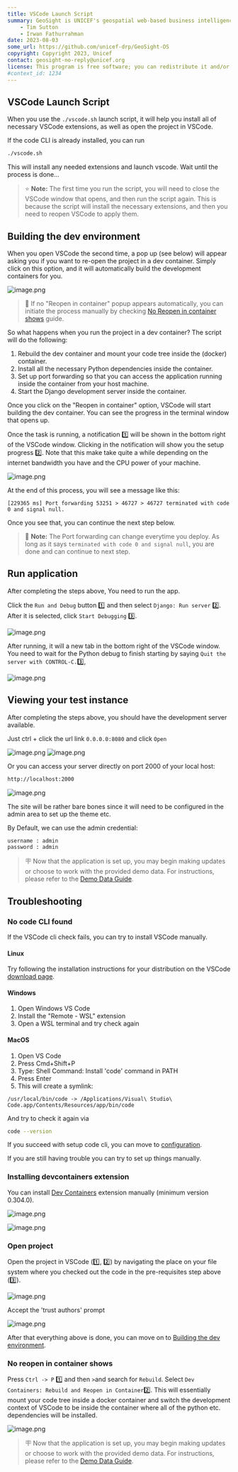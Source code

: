 ```yaml
---
title: VSCode Launch Script
summary: GeoSight is UNICEF's geospatial web-based business intelligence platform.
    - Tim Sutton
    - Irwan Fathurrahman
date: 2023-08-03
some_url: https://github.com/unicef-drp/GeoSight-OS
copyright: Copyright 2023, Unicef
contact: geosight-no-reply@unicef.org
license: This program is free software; you can redistribute it and/or modify it under the terms of the GNU Affero General Public License as published by the Free Software Foundation; either version 3 of the License, or (at your option) any later version.
#context_id: 1234
---
```


## VSCode Launch Script

When you use the ``./vscode.sh`` launch script, it will help you install all of necessary VSCode extensions, as well as open the project in VSCode.

If the code CLI is already installed, you can run

```bash
./vscode.sh
```

This will install any needed extensions and launch vscode. Wait until the process is done...

> ⭐️ **Note:** The first time you run the script, you will need to close the VSCode window that opens, and then run the script again. This is because the script will install the necessary extensions, and then you need to reopen VSCode to apply them.

## Building the dev environment

When you open VSCode the second time, a pop up (see below) will appear asking you if you want to re-open the project in a dev container. Simply click on this option, and it will automatically build the development containers for you.

![image.png](../img/building-16.png)

> 🚧 If no "Reopen in container" popup appears automatically, you can initiate the process manually by checking [No Reopen in container shows](#no-reopen-in-container-shows) guide.

So what happens when you run the project in a dev container? The script will do the following:

1. Rebuild the dev container and mount your code tree inside the (docker) container.
2. Install all the necessary Python dependencies inside the container.
3. Set up port forwarding so that you can access the application running inside the container from your host machine.
4. Start the Django development server inside the container.

Once you click on the "Reopen in container" option, VSCode will start building the dev container. You can see the progress in the terminal window that opens up.

Once the task is running, a notification 1️⃣ will be shown in the bottom right of the VSCode window. Clicking in the notification will show you the setup progress 2️⃣. Note that this make take quite a while depending on the internet bandwidth you have and the CPU power of your machine.

![image.png](../img/building-2.png)

At the end of this process, you will see a message like this:

```
[229365 ms] Port forwarding 53251 > 46727 > 46727 terminated with code 0 and signal null.
```

Once you see that, you can continue the next step below.

> 🚩 **Note:** The Port forwarding can change everytime you deploy. As long as it says `terminated with code 0 and signal null`, you are done and can continue to next step.

## Run application

After completing the steps above, You need to run the app.

Click the `Run and Debug` button 1️⃣ and then select `Django: Run server` 2️⃣. After it is selected, click `Start Debugging` 3️⃣.

![image.png](../img/building-6.jpg)

After running, it will a new tab in the bottom right of the VSCode window.
You need to wait for the Python debug to finish starting by saying `Quit the server with CONTROL-C.`3️⃣,

![image.png](../img/building-7.png)

## Viewing your test instance

After completing the steps above, you should have the development server available.

Just ctrl + click the url link `0.0.0.0:8080` and click `Open`

![image.png](../img/building-23.png)
![image.png](../img/building-24.png)

Or you can access your server directly on port 2000 of your local host:

```bash
http://localhost:2000
```

![image.png](../img/building-5.png)

The site will be rather bare bones since it will need to be configured in the admin area to set up the theme etc.

By Default, we can use the admin credential:

```bash
username : admin
password : admin
```

> 🪧 Now that the application is set up, you may begin making updates or choose to work with the provided demo data. For instructions, please refer to the [Demo Data Guide](../demo-data.md).

## Troubleshooting

### No code CLI found

If the VSCode cli check fails, you can try to install VSCode manually.

#### Linux

Try following the installation instructions for your distribution on the VSCode [download page](https://code.visualstudio.com/docs/setup/linux).

#### Windows

1. Open Windows VS Code
2. Install the "Remote - WSL" extension
3. Open a WSL terminal and try check again

#### MacOS

1. Open VS Code
2. Press Cmd+Shift+P
3. Type: Shell Command: Install 'code' command in PATH
4. Press Enter
5. This will create a symlink:

```
/usr/local/bin/code -> /Applications/Visual\ Studio\ Code.app/Contents/Resources/app/bin/code
```

And try to check it again via

```bash
code --version
```

If you succeed with setup code cli, you can move to [configuration](../configuration.md).

If you are still having trouble you can try to set up things manually.

### Installing devcontainers extension

You can install [Dev Containers](https://marketplace.visualstudio.com/items?itemName=ms-vscode-remote.remote-containers) extension manually (minimum version 0.304.0).

![image.png](../img/ide-dev-containers-1.png)  

![image.png](../img/ide-dev-containers-2.png)

### Open project

Open the project in VSCode (1️⃣, 2️⃣) by navigating the place on your file system where you checked out the code in the pre-requisites step above (3️⃣).

![image.png](./../img/ide-setup-1.png)

Accept the 'trust authors' prompt

![image.png](./../img/ide-setup-2.png)

After that everything above is done, you can move on to [Building the dev environment](#building-the-dev-environment).

### No reopen in container shows

Press `Ctrl -> P` 1️⃣ and then `>`and search for `Rebuild`. Select `Dev Containers: Rebuild and Reopen in Container`2️⃣. This will essentially mount your code tree inside a docker container and switch the development context of VSCode to be inside the container where all of the python etc. dependencies will be installed.

![image.png](../img/building-1.png)
> 🪧 Now that the application is set up, you may begin making updates or choose to work with the provided demo data. For instructions, please refer to the [Demo Data Guide](../demo-data.md).
